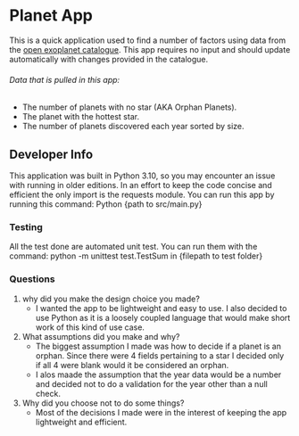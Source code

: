 # Planet App
This is a quick application used to find a number of factors using data from the [open exoplanet catalogue](https://gist.githubusercontent.com/joelbirchler/66cf8045fcbb6515557347c05d789b4a/raw/9a196385b44d4288431eef74896c0512bad3defe/exoplanets). 
This app requires no input and should update automatically with changes provided in the catalogue.
###### Data that is pulled in this app:
- The number of planets with no star (AKA Orphan Planets).
- The planet with the hottest star.
- The number of planets discovered each year sorted by size.

## Developer Info
This application was built in Python 3.10, so you may encounter an issue with running in older editions. In an effort to keep the code concise and efficient the only import is the requests module. 
You can run this app by running this command: Python {path to src/main.py} 

### Testing
All the test done are automated unit test. You can run them with the command: python -m unittest test.TestSum in {filepath to test folder}

### Questions
1. why did you make the design choice you made?
   - I wanted the app to be lightweight and easy to use. I also decided to use Python as it is a loosely coupled language that would make short work of this kind of use case.
2. What assumptions did you make and why?
   - The biggest assumption I made was how to decide if a planet is an orphan. Since there were 4 fields pertaining to a star I decided only if all 4 were blank would it be considered an orphan.
   - I alos maade the assumption that the year data would be a number and decided not to do a validation for the year other than a null check.
3. Why did you choose not to do some things?
    - Most of the decisions I made were in the interest of keeping the app lightweight and efficient.
